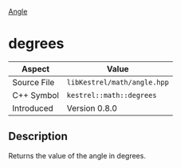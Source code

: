 [Angle](index)
# degrees
| Aspect | Value |
| --- | --- |
| Source File | `libKestrel/math/angle.hpp` |
| C++ Symbol | `kestrel::math::degrees` |
| Introduced | Version 0.8.0 |
## Description
Returns the value of the angle in degrees.
